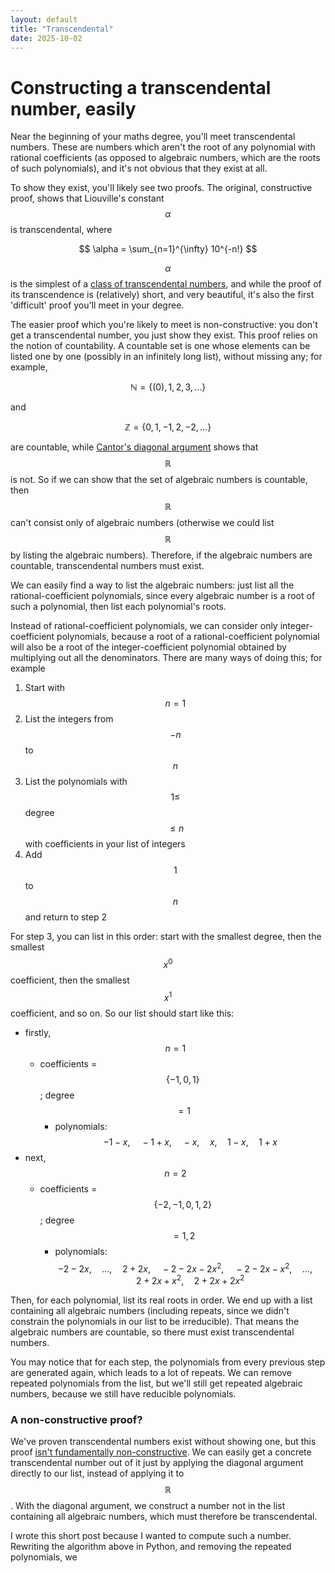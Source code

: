 ```yaml
---
layout: default
title: "Transcendental"
date: 2025-10-02
---
```


# Constructing a transcendental number, easily

Near the beginning of your maths degree, you'll meet transcendental numbers. These are
numbers which aren't the root of any polynomial with rational coefficients
(as opposed to algebraic numbers, which are the roots of such polynomials), and it's not
obvious that they exist at all.

To show they exist, you'll likely see two proofs. The original, constructive proof, shows that
Liouville's constant $$\alpha$$ is transcendental, where

$$ \alpha = \sum_{n=1}^{\infty} 10^{-n!} $$

$$\alpha$$ is the simplest of a [class of transcendental numbers](https://en.wikipedia.org/wiki/Liouville_number),
and while the proof of its transcendence is (relatively) short, and very beautiful, it's also
the first 'difficult' proof you'll meet in your degree.

The easier proof which you're likely to meet is non-constructive: you don't get a transcendental number,
you just show they exist. This proof relies on the notion of countability. A countable set is one
whose elements can be listed one by one (possibly in an infinitely long list), without missing any; for example,

$$\mathbb{N} = \{(0), 1, 2, 3, \dots\}$$

and

$$\mathbb{Z} = \{0, 1, -1, 2, -2, \dots\}$$

are countable, while [Cantor's diagonal argument](https://en.wikipedia.org/wiki/Cantor%27s_diagonal_argument#Real_numbers)
shows that $$\mathbb{R}$$ is not. So if we can show that the set of algebraic numbers is countable, then
$$\mathbb{R}$$ can't consist only of algebraic numbers (otherwise we could list $$\mathbb{R}$$ by listing
the algebraic numbers). Therefore, if the algebraic numbers are countable, transcendental numbers
must exist.

We can easily find a way to list the algebraic numbers: just list all the rational-coefficient polynomials, since every
algebraic number is a root of such a polynomial, then list each polynomial's roots.

Instead of rational-coefficient polynomials, we can consider only integer-coefficient polynomials, because
a root of a rational-coefficient polynomial will also be a root of the integer-coefficient polynomial
obtained by multiplying out all the denominators. There are many ways of doing this; for example

1. Start with $$n=1$$
2. List the integers from $$-n$$ to $$n$$
3. List the polynomials with $$1 \leq $$ degree $$\leq n$$ with coefficients in your list of integers
4. Add $$1$$ to $$n$$ and return to step 2

For step 3, you can list in this order: start with the smallest degree,
then the smallest $$x^0$$ coefficient,
then the smallest $$x^1$$ coefficient, and so on. So our list should start like this:

- firstly, $$n=1$$
    - coefficients = $$\{-1, 0, 1\}$$; degree $$=1$$
        - polynomials: $$-1-x, \quad -1+x, \quad -x, \quad x, \quad 1-x, \quad 1+x$$
- next, $$n=2$$
    - coefficients = $$\{-2, -1, 0, 1, 2\}$$; degree $$=1,2$$
        - polynomials: $$-2-2x, \quad \dots, \quad 2+2x, \quad -2-2x-2x^2, \quad -2-2x-x^2, \quad \dots, \quad 2+2x+x^2, \quad 2+2x+2x^2$$

Then, for each polynomial, list its real roots in order. We end up with a list containing all algebraic numbers
(including repeats, since we didn't constrain the polynomials in our list to be irreducible). That means
the algebraic numbers are countable, so there must exist transcendental numbers.

You may notice that for each step, the polynomials from every previous step are generated again, which leads
to a lot of repeats. We can remove repeated polynomials from the list, but we'll still get repeated algebraic
numbers, because we still have reducible polynomials.

### A non-constructive proof?

We've proven transcendental numbers exist without showing one, but this proof
[isn't fundamentally non-constructive](https://en.wikipedia.org/wiki/Cantor%27s_first_set_theory_article#A_misconception_about_Cantor's_work).
We can easily get a concrete transcendental number out of it just by applying the diagonal argument 
directly to our list, instead of applying it to $$\mathbb{R}$$. With the diagonal argument,
we construct a number not in the list containing all algebraic numbers, which must therefore be transcendental.

I wrote this short post because I wanted to compute such a number. Rewriting the algorithm above in Python,
and removing the repeated polynomials, we
